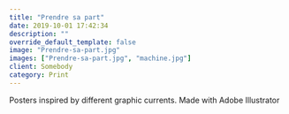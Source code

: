 ```yaml
---
title: "Prendre sa part"
date: 2019-10-01 17:42:34
description: ""
override_default_template: false
image: "Prendre-sa-part.jpg"
images: ["Prendre-sa-part.jpg", "machine.jpg"]
client: Somebody
category: Print
---
```


Posters inspired by different graphic currents. Made with Adobe Illustrator
